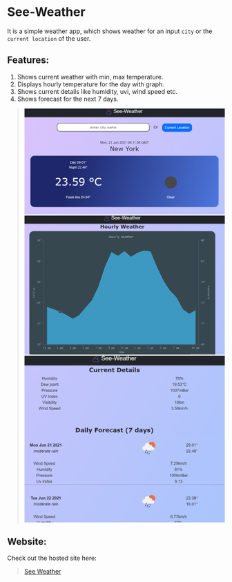 # See-Weather

It is a simple weather app, which shows weather for an input `city` or the `current location` of the user.

## Features:
1. Shows current weather with min, max temperature.
2. Displays hourly temperature for the day with graph.
3. Shows current details like humidity, uvi, wind speed etc.
4. Shows forecast for the next 7 days.

> ![img-1](https://github.com/diva9shu/see-weather/blob/main/screenshots/img-1.png?raw=true)
>![img-2](https://github.com/diva9shu/see-weather/blob/main/screenshots/img-2.png?raw=true)
>![img-3](https://github.com/diva9shu/see-weather/blob/main/screenshots/img-3.png?raw=true)

## Website:
Check out the hosted site here: 

> [See Weather](https://see-weather-10.web.app)

